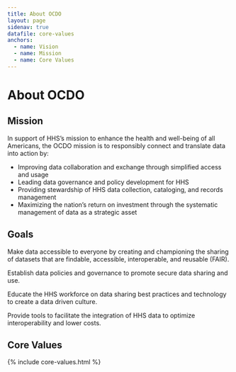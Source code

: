 ```yaml
---
title: About OCDO
layout: page
sidenav: true
datafile: core-values
anchors:
  - name: Vision
  - name: Mission
  - name: Core Values
---
```


# About OCDO

## Mission
In support of HHS’s mission to enhance the health and well-being of all Americans, the OCDO mission is to responsibly connect and translate data into action by:
- Improving data collaboration and exchange through simplified access and usage 
- Leading data governance and policy development for HHS
- Providing stewardship of HHS data collection, cataloging, and records management
- Maximizing the nation’s return on investment through the systematic management of data as a strategic asset 

## Goals
<p class="goals">Make data accessible to everyone by creating and championing the sharing of datasets that are findable, accessible, interoperable, and reusable (FAIR).</p>
<p class="goals">Establish data policies and governance to promote secure data sharing and use.</p>
<p class="goals">Educate the HHS workforce on data sharing best practices and technology to create a data driven culture.</p>
<p class="goals">Provide tools to facilitate the integration of HHS data to optimize interoperability and lower costs.</p>

## Core Values

{% include core-values.html %}
